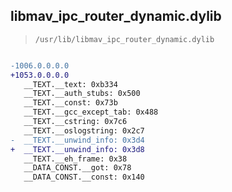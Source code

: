 ## libmav_ipc_router_dynamic.dylib

> `/usr/lib/libmav_ipc_router_dynamic.dylib`

```diff

-1006.0.0.0.0
+1053.0.0.0.0
   __TEXT.__text: 0xb334
   __TEXT.__auth_stubs: 0x500
   __TEXT.__const: 0x73b
   __TEXT.__gcc_except_tab: 0x488
   __TEXT.__cstring: 0x7c6
   __TEXT.__oslogstring: 0x2c7
-  __TEXT.__unwind_info: 0x3d4
+  __TEXT.__unwind_info: 0x3d8
   __TEXT.__eh_frame: 0x38
   __DATA_CONST.__got: 0x78
   __DATA_CONST.__const: 0x140

```
